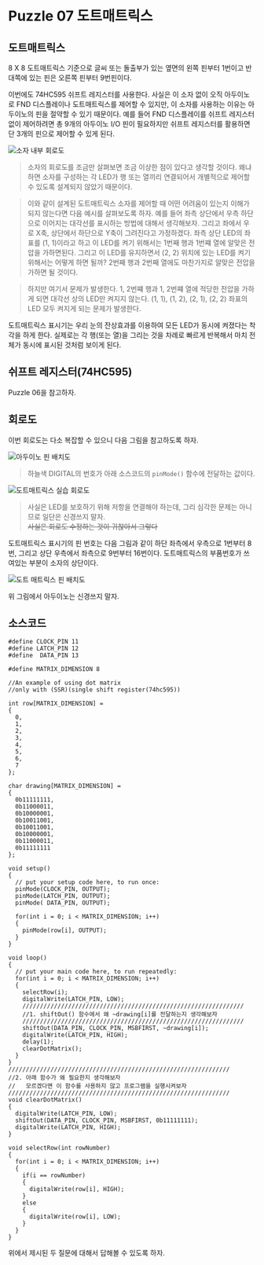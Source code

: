 # Puzzle 07 도트매트릭스

## 도트매트릭스
8 X 8 도트매트릭스 기준으로 글씨 또는 돌출부가 있는 옆면의 왼쪽 핀부터 1번이고 반대쪽에 있는 핀은 오른쪽 핀부터 9번핀이다.

이번에도 74HC595 쉬프트 레지스터를 사용한다. 사실은 이 소자 없이 오직 아두이노로 FND 디스플레이나 도트매트릭스를 제어할 수 있지만, 이 소자를 사용하는 이유는 아두이노의 핀을 절약할 수 있기 때문이다. 예를 들어 FND 디스플레이를 쉬프트 레지스터 없이 제어하려면 총 9개의 아두이노 I/O 핀이 필요하지만 쉬프트 레지스터를 활용하면 단 3개의 핀으로 제어할 수 있게 된다.

![소자 내부 회로도](./images/07_Dot_Matrix_SZ410788K-16P.jpg)

<!-- 키트에 포함된 소자의 모델이 다를 수 있으므로 업데이트하기 -->

>소자의 회로도를 조금만 살펴보면 조금 이상한 점이 있다고 생각할 것이다. 왜냐하면 소자를 구성하는 각 LED가 행 또는 열끼리 연결되어서 개별적으로 제어할 수 있도록 설계되지 않았기 때문이다. 

> 이와 같이 설계된 도트매트릭스 소자를 제어할 때 어떤 어려움이 있는지 이해가 되지 않는다면 다음 예시를 살펴보도록 하자. 예를 들어 좌측 상단에서 우측 하단으로 이어지는 대각선를 표시하는 방법에 대해서 생각해보자. 그리고 좌에서 우로 X축, 상단에서 하단으로 Y축이 그려진다고 가정하겠다. 좌측 상단 LED의 좌표를 (1, 1)이라고 하고 이 LED를 켜기 위해서는 1번째 행과 1번쨰 열에 알맞은 전압을 가하면된다. 그리고 이 LED를 유지하면서 (2, 2) 위치에 있는 LED를 켜기 위해서는 어떻게 하면 될까? 2번째 행과 2번째 열에도 마찬가지로 알맞은 전압을 가하면 될 것이다. 

>하지만 여기서 문제가 발생한다. 1, 2번쨰 행과 1, 2번쨰 열에 적당한 전압을 가하게 되면 대각선 상의 LED만 켜지지 않는다. (1, 1), (1, 2), (2, 1), (2, 2) 좌표의 LED 모두 켜지게 되는 문제가 발생한다. 

도트매트릭스 표시기는 우리 눈의 잔상효과를 이용하여 모든 LED가 동시에 켜졌다는 착각을 하게 한다. 실제로는 각 행(또는 열)을 그리는 것을 차례로 빠르게 반복해서 마치 전체가 동시에 표시된 것처럼 보이게 된다.

## 쉬프트 레지스터(74HC595)
Puzzle 06을 참고하자.

## 회로도
이번 회로도는 다소 복잡할 수 있으니 다음 그림을 참고하도록 하자.

![아두이노 핀 배치도](./images/00_Arduino_Uno_Pinout.png)

> 하늘색 DIGITAL의 번호가 아래 소스코드의 `pinMode()` 함수에 전달하는 값이다.

![도트매트릭스 실습 회로도](./images/07_Dot_Matrix_schem.png.ps.png)

> 사실은 LED를 보호하기 위해 저항을 연결해야 하는데, 그리 심각한 문제는 아니므로 일단은 신경쓰지 말자.  
> ~~사실은 회로도 수정하는 것이 귀찮아서 그렇다~~

도트매트릭스 표시기의 핀 번호는 다음 그림과 같이 하단 좌측에서 우측으로 1번부터 8번, 그리고 상단 우측에서 좌측으로 9번부터 16번이다. 도트매트릭스의 부품번호가 쓰여있는 부분이 소자의 상단이다.

![도트 매트릭스 핀 배치도](./images/07_Dot_Matrix_Pin_Number.png)

위 그림에서 아두이노는 신경쓰지 말자.

## 소스코드

```
#define CLOCK_PIN 11
#define LATCH_PIN 12
#define  DATA_PIN 13

#define MATRIX_DIMENSION 8

//An example of using dot matrix 
//only with (SSR)(single shift register(74hc595))

int row[MATRIX_DIMENSION] = 
{
  0, 
  1, 
  2, 
  3, 
  4, 
  5, 
  6, 
  7
};

char drawing[MATRIX_DIMENSION] = 
{
  0b11111111,
  0b11000011,
  0b10000001,
  0b10011001,
  0b10011001,
  0b10000001,
  0b11000011,
  0b11111111
};

void setup()
{
  // put your setup code here, to run once:
  pinMode(CLOCK_PIN, OUTPUT);
  pinMode(LATCH_PIN, OUTPUT);
  pinMode( DATA_PIN, OUTPUT);
  
  for(int i = 0; i < MATRIX_DIMENSION; i++)
  {
    pinMode(row[i], OUTPUT);
  }
}

void loop()
{
  // put your main code here, to run repeatedly:
  for(int i = 0; i < MATRIX_DIMENSION; i++)
  {
    selectRow(i);
    digitalWrite(LATCH_PIN, LOW);
    ///////////////////////////////////////////////////////////////
    //1. shiftOut() 함수에서 왜 ~drawing[i]를 전달하는지 생각해보자
    ///////////////////////////////////////////////////////////////
    shiftOut(DATA_PIN, CLOCK_PIN, MSBFIRST, ~drawing[i]);
    digitalWrite(LATCH_PIN, HIGH);
    delay(1);
    clearDotMatrix();
  }
}
///////////////////////////////////////////////////////////////
//2. 아래 함수가 왜 필요한지 생각해보자
//   모르겠다면 이 함수를 사용하지 않고 프로그램을 실행시켜보자
///////////////////////////////////////////////////////////////
void clearDotMatrix()
{
  digitalWrite(LATCH_PIN, LOW);
  shiftOut(DATA_PIN, CLOCK_PIN, MSBFIRST, 0b11111111);
  digitalWrite(LATCH_PIN, HIGH);
}

void selectRow(int rowNumber)
{
  for(int i = 0; i < MATRIX_DIMENSION; i++)
  { 
    if(i == rowNumber)
    {
      digitalWrite(row[i], HIGH);
    }
    else
    {
      digitalWrite(row[i], LOW); 
    }
  }
}
```

위에서 제시된 두 질문에 대해서 답해볼 수 있도록 하자.